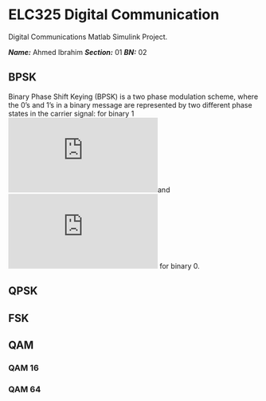 # ELC325 Digital Communication

Digital Communications Matlab Simulink Project.

***Name:*** Ahmed Ibrahim
***Section:*** 01
***BN:*** 02

## BPSK
Binary Phase Shift Keying (BPSK) is a two phase modulation scheme, where the 0’s and 1’s in a binary message are represented by two different phase states in the carrier signal: for binary 1  ![equation](https://latex.codecogs.com/gif.latex?%5Ctheta%20%3D%200%5Cdegree)and  ![equation](https://latex.codecogs.com/gif.latex?%5Ctheta%20%3D%20180%5Cdegree)  for binary 0.

## QPSK


## FSK

## QAM
### QAM 16



### QAM 64
